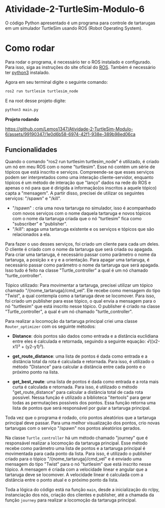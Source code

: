 # Atividade-2-TurtleSim-Modulo-6

O código Python apresentado é um programa para controle de tartarugas em um simulador TurtleSim usando ROS (Robot Operating System).

# Como rodar

Para rodar o programa, é necessário ter o ROS instalado e configurado. Para isso, siga as instruções do site oficial do [ROS](https://docs.ros.org/en/humble/index.html). Também é necessário ter [python3](https://www.python.org/downloads/) instalado.

Agora em seu terminal digite o seguinte comando:

```bash
ros2 run turtlesim turtlesim_node
```

E na root desse projeto digite:

```bash
python3 main.py
```

**Projeto rodando**  

https://github.com/Lemos1347/Atividade-2-TurtleSim-Modulo-6/assets/99190347/1e0d6b58-6974-42f1-938e-389b98ed06ca

## Funcionalidades

Quando o comando "ros2 run turtlesim turtlesim_node" é utilizado, é criado um nó em meu ROS com o nome "turtlesim". Esse nó contém um série de tópicos que está inscrito e serviços. Compreende-se que esses serviços podem ser interpretados como uma interação cliente-servidor, enquanto tópicos é um método de interação que "lanço" dados na rede do ROS e apenas o nó para que é dirigida a informação(os inscritos a aquele tópico) capta a "mensagem". A partir disso, precisei de utilizar os seguintes serviços: "/spawn" e "/kill".

- "/spawn" : cria uma nova tartaruga no simulador, isso é acompanhado com novos serviços com o nome daquela tartaruga e novos tópicos com o nome da tartaruga criada que o nó "turtlesim" fica como "subscriber" e "publisher".
- "/kill": apaga uma tartaruga existente e os serviços e tópicos que são relacionados a ela.

Para fazer o uso desses serviços, foi criado um cliente para cada um deles. O cliente é criado com o nome da tartaruga que será criada ou apagada. Para criar uma tartaruga, é necessário passar como parâmetro o nome da tartaruga, a posição x e y e a orientação. Para apagar uma tartaruga, é necessário passar como parâmetro o nome da tartaruga que será apagada. Isso tudo é feito na classe "Turtle_controller" a qual é um nó chamado "turtle_controller".

Tópico utilizado:
Para movimentar a tartaruga, precisei utilizar um tópico chamado "/{nome_tartaruga}/cmd_vel". Ele recebe como mensagem do tipo "Twist", a qual contempla como a tartaruga deve se locomover. Para isso, foi criado um publisher para esse tópico, o qual envia a mensagem para o nó "turtlesim" que está inscrito nesse tópico. O publisher é criado na classe "Turtle_controller", a qual é um nó chamado "turtle_controller".

Para realizar a locomoção da tartaruga principal criei uma classe `Router_optimizer` com os seguinte métodos:

- **Distance**: dois pontos são dados como entrada e a distância euclidiana entre eles é calculada e retornada, seguindo a seguinte equação: √((x2-x1)² + (y2-y1)²).

- **get_route_distance**: uma lista de pontos é dada como entrada e a distância total da rota é calculada e retornada. Para isso, é utilizado o método "Distance" para calcular a distância entre cada ponto e o próximo ponto na lista.

- **get_best_route**: uma lista de pontos é dada como entrada e a rota mais curta é calculada e retornada. Para isso, é utilizado o método "get_route_distance" para calcular a distância total de cada rota possível. Nessa função é utilizado a biblioteca "itertools" para gerar todas as permutações possíveis dos pontos. Essa função retorna uma lista de pontos que será responsável por guiar a tartaruga principal.

Toda vez que o programa é rodado, crio pontos aleatórios que a tartaruga principal deve passar. Para uma melhor visualização dos pontos, crio novas tartarugas com o serviço "/spawn" nos pontos aleatórios gerados.

Na classe `Turtle_controller` há um método chamado "journey" que é responsável realizar a locomoção da tartaruga principal. Esse método recebe como parâmetro uma lista de pontos e a tartaruga principal é movimentada para cada ponto da lista. Para isso, é utilizado o publisher criado para o tópico "/{nome_tartaruga}/cmd_vel" e é enviado uma mensagem do tipo "Twist" para o nó "turtlesim" que está inscrito nesse tópico. A mensagem é criada com a velocidade linear e angular que a tartaruga deve se locomover. A velocidade linear é calculada com a distância entre o ponto atual e o próximo ponto da lista.

Toda a lógica do código está na função `main`, desde a inicialização do rclpy, instanciação dos nós, criação dos clientes e publisher, até a chamada da função `journey` para realizar a locomoção da tartaruga principal.

